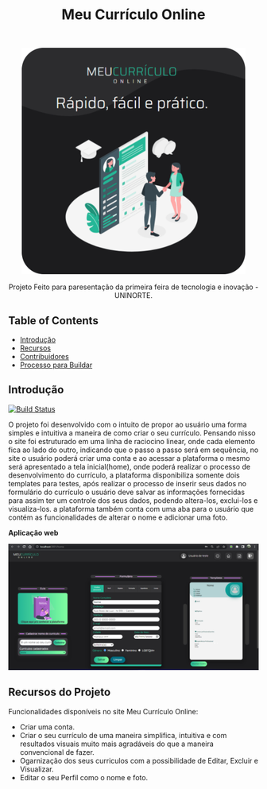 
<h1 align="center"> Meu Currículo Online </h1> <br>
<p align="center">
    <img alt="MCO" title="MCO" src="./src/img/imgs-Readme/logo.png" width="450">
  </a>
</p>

<p align="center">
  Projeto Feito para paresentação da primeira feira de tecnologia e inovação - UNINORTE.
</p>

## Table of Contents

- [Introdução](#introdução)
- [Recursos](#Recursos)
- [Contribuidores](#Desenvolvedor)
- [Processo para Buildar](#build-process)


## Introdução

[![Build Status](https://travis-ci.org/gitpoint/git-point-site.svg?branch=master&status=passed)](https://travis-ci.org/gitpoint/git-point-site.svg?branch=master)


O projeto foi desenvolvido com o intuito de propor ao usuário uma forma simples e intuitiva a maneira de como criar o seu currículo. Pensando nisso 
o site foi estruturado em uma linha de raciocino linear, onde cada elemento fica ao lado do outro, indicando que o passo a passo será em sequência, no site o usuário poderá criar uma conta e ao acessar a plataforma o mesmo será apresentado a tela inicial(home), onde poderá realizar o processo de desenvolvimento do currículo, a plataforma disponibiliza somente dois templates para testes, após realizar o processo de inserir seus dados no formulário do currículo o usuário deve salvar as informações fornecidas para assim ter um controle dos seus dados, podendo altera-los, exclui-los e visualiza-los. a plataforma também conta com uma aba para o usuário que contém as funcionalidades de alterar o nome e adicionar uma foto.

**Aplicação web**

<p align="center">
  <p align="center">
    <img alt="home" title="home" src="./src/img/imgs-Readme/home.jpg" width="650">
  </a>
</p>

## Recursos do Projeto

Funcionalidades disponíveis no site Meu Currículo Online:

* Criar uma conta.
* Criar o seu currículo de uma maneira simplifica, intuitiva e com resultados visuais muito mais agradáveis do que a maneira convencional de fazer.
* Ogarnização dos seus curriculos com a possibilidade de Editar, Excluir e Visualizar.
* Editar o seu Perfil como o nome e foto.
